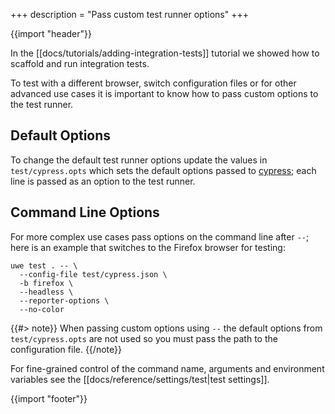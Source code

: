 +++
description = "Pass custom test runner options"
+++

{{import "header"}}

In the [[docs/tutorials/adding-integration-tests]] tutorial we showed how to scaffold and run integration tests.

To test with a different browser, switch configuration files or for other advanced use cases it is important to know how to pass custom options to the test runner.

## Default Options

To change the default test runner options update the values in `test/cypress.opts` which sets the default options passed to [cypress][]; each line is passed as an option to the test runner.

## Command Line Options

For more complex use cases pass options on the command line after `--`; here is an example that switches to the Firefox browser for testing:

```
uwe test . -- \
  --config-file test/cypress.json \
  -b firefox \
  --headless \
  --reporter-options \
  --no-color
```

{{#> note}}
When passing custom options using `--` the default options from `test/cypress.opts` are not used so you must pass the path to the configuration file.
{{/note}}

For fine-grained control of the command name, arguments and environment variables see the [[docs/reference/settings/test|test settings]].

{{import "footer"}}

[cypress]: https://www.cypress.io/
